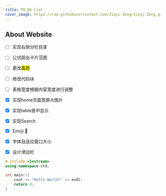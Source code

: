 ```yaml
---
title: TO-DO list
cover_image: https://raw.githubusercontent.com/Jiayi-Zeng/Jiayi-Zeng.github.io/pic/img/4.png
---
```


## About Website

- [ ] 实现右侧分栏目录 

- [ ] 公式超出卡片范围

- [ ] 更改<mark>高亮</mark>

- [ ] 修改代码块

- [ ] 表格宽度根据内容宽度进行调整

- [x] 实现home页面宽屏大图片

- [x] 实现table居中显示

- [x] 实现Search

- [x] Emoji :thinking:

- [x] 字体自适应窗口大小

- [x] 设计滑动栏


```c++ 
# include <iostream>
using namespace std;

int main(){
    cout << "Hello World!" << endl;
    return 0;
}
```

  

  
